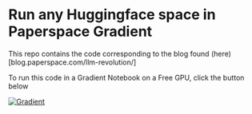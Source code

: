 # Run any Huggingface space in Paperspace Gradient

This repo contains the code corresponding to the blog found (here)[blog.paperspace.com/llm-revolution/]

To run this code in a Gradient Notebook on a Free GPU, click the button below

[![Gradient](https://assets.paperspace.io/img/gradient-badge.svg)](https://github.com/gradient-ai/huggingface-space?machine=Free-GPU)
